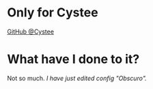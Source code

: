 # Only for Cystee
<p><a href="https://github.com/Cystee">GitHub @Cystee</a></p>

# What have I done to it?
<p>Not so much. <i>I have just edited config "Obscuro".</i></p>
